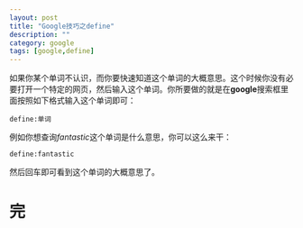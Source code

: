 ```yaml
---
layout: post
title: "Google技巧之define"
description: ""
category: google
tags: [google,define]
---
```


如果你某个单词不认识，而你要快速知道这个单词的大概意思。这个时候你没有必要打开一个特定的网页，然后输入这个单词。你所要做的就是在**google**搜索框里面按照如下格式输入这个单词即可：

	define:单词  

例如你想查询*fantastic*这个单词是什么意思，你可以这么来干：

	define:fantastic  

然后回车即可看到这个单词的大概意思了。  

完
=